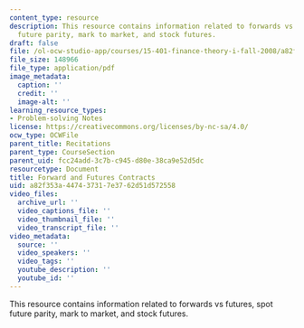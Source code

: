 ```yaml
---
content_type: resource
description: This resource contains information related to forwards vs futures, spot
  future parity, mark to market, and stock futures.
draft: false
file: /ol-ocw-studio-app/courses/15-401-finance-theory-i-fall-2008/a82f353a447437317e3762d51d572558_MIT15_401F08_rec04.pdf
file_size: 148966
file_type: application/pdf
image_metadata:
  caption: ''
  credit: ''
  image-alt: ''
learning_resource_types:
- Problem-solving Notes
license: https://creativecommons.org/licenses/by-nc-sa/4.0/
ocw_type: OCWFile
parent_title: Recitations
parent_type: CourseSection
parent_uid: fcc24add-3c7b-c945-d80e-38ca9e52d5dc
resourcetype: Document
title: Forward and Futures Contracts
uid: a82f353a-4474-3731-7e37-62d51d572558
video_files:
  archive_url: ''
  video_captions_file: ''
  video_thumbnail_file: ''
  video_transcript_file: ''
video_metadata:
  source: ''
  video_speakers: ''
  video_tags: ''
  youtube_description: ''
  youtube_id: ''
---
```

This resource contains information related to forwards vs futures, spot future parity, mark to market, and stock futures.
